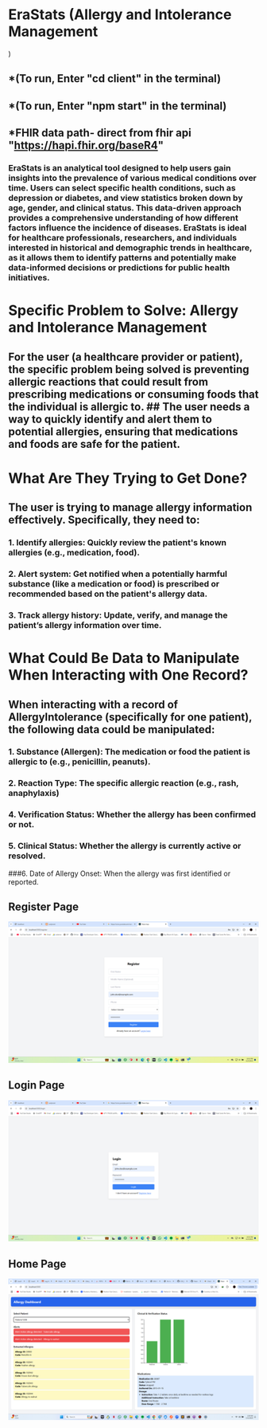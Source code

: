 # EraStats (Allergy and Intolerance Management
)

## *(To run, Enter "cd client" in the terminal)
## *(To run, Enter "npm start" in the terminal)

## *FHIR data path- direct from fhir api "https://hapi.fhir.org/baseR4"

### EraStats is an analytical tool designed to help users gain insights into the prevalence of various medical conditions over time. Users can select specific health conditions, such as depression or diabetes, and view statistics broken down by age, gender, and clinical status. This data-driven approach provides a comprehensive understanding of how different factors influence the incidence of diseases. EraStats is ideal for healthcare professionals, researchers, and individuals interested in historical and demographic trends in healthcare, as it allows them to identify patterns and potentially make data-informed decisions or predictions for public health initiatives.



# Specific Problem to Solve: Allergy and Intolerance Management
## For the user (a healthcare provider or patient), the specific problem being solved is preventing allergic reactions that could result from prescribing medications or consuming foods that the individual is allergic to. ## The user needs a way to quickly identify and alert them to potential allergies, ensuring that medications and foods are safe for the patient.



# What Are They Trying to Get Done?
## The user is trying to manage allergy information effectively. Specifically, they need to:
### 1. Identify allergies: Quickly review the patient's known allergies (e.g., medication, food).
### 2. Alert system: Get notified when a potentially harmful substance (like a medication or food) is prescribed or recommended based on the patient's allergy data.
### 3. Track allergy history: Update, verify, and manage the patient’s allergy information over time.

# What Could Be Data to Manipulate When Interacting with One Record?
## When interacting with a record of AllergyIntolerance (specifically for one patient), the following data could be manipulated:
### 1. Substance (Allergen): The medication or food the patient is allergic to (e.g., penicillin, peanuts).
### 2. Reaction Type: The specific allergic reaction (e.g., rash, anaphylaxis)
### 4. Verification Status: Whether the allergy has been confirmed or not.
### 5. Clinical Status: Whether the allergy is currently active or resolved.
###6. Date of Allergy Onset: When the allergy was first identified or reported.



## Register Page
![Alt text](https://github.com/HasinArman/ICM_EraStats/blob/main/client/Screenshot%20(35).png)

## Login Page
![Alt text](https://github.com/HasinArman/ICM_EraStats/blob/main/client/Screenshot%20(34).png)




## Home Page

![Alt text](https://github.com/HasinArman/ICM_EraStats/blob/main/client/Screenshot%20(121).png)


